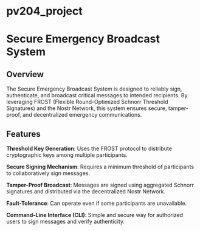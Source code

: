 # pv204_project 
# **Secure Emergency Broadcast System**

## Overview

The Secure Emergency Broadcast System is designed to reliably sign, authenticate, and broadcast critical messages to intended recipients. By leveraging FROST (Flexible Round-Optimized Schnorr Threshold Signatures) and the Nostr Network, this system ensures secure, tamper-proof, and decentralized emergency communications.

## Features

**Threshold Key Generation**: Uses the FROST protocol to distribute cryptographic keys among multiple participants.

**Secure Signing Mechanism**: Requires a minimum threshold of participants to collaboratively sign messages.

**Tamper-Proof Broadcast**: Messages are signed using aggregated Schnorr signatures and distributed via the decentralized Nostr Network.

**Fault-Tolerance**: Can operate even if some participants are unavailable.

**Command-Line Interface (CLI)**: Simple and secure way for authorized users to sign messages and verify authenticity.

